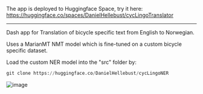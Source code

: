 The app is deployed to Huggingface Space, try it here: https://huggingface.co/spaces/DanielHellebust/cycLingoTranslator

______________________________________________________________________________

Dash app for Translation of bicycle specific text from English to Norwegian. 

Uses a MarianMT NMT model which is fine-tuned on a custom bicycle specific dataset. 

Load the custom NER model into the "src" folder by:

```python
git clone https://huggingface.co/DanielHellebust/cycLingoNER
```

![image](https://user-images.githubusercontent.com/73568734/226836418-2011c7db-b29a-4d40-b0bf-3021d67ebef9.png)

